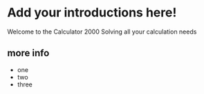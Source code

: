 # Add your introductions here!

Welcome to the Calculator 2000
Solving all your calculation needs

## more info

- one
- two 
- three
